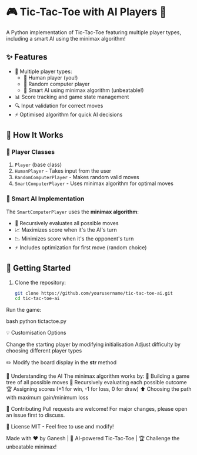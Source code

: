 # 🎮 Tic-Tac-Toe with AI Players 🤖

A Python implementation of Tic-Tac-Toe featuring multiple player types, including a smart AI using the minimax algorithm! 

## ✨ Features

- 👥 Multiple player types:
  - 🧑 Human player (you!)
  - 🎲 Random computer player
  - 🧠 Smart AI using minimax algorithm (unbeatable!)
- 📊 Score tracking and game state management
- 🔍 Input validation for correct moves
- ⚡ Optimised algorithm for quick AI decisions
## 🧩 How It Works

### 🔧 Player Classes
1. `Player` (base class)
2. `HumanPlayer` - Takes input from the user
3. `RandomComputerPlayer` - Makes random valid moves
4. `SmartComputerPlayer` - Uses minimax algorithm for optimal moves

### 🧠 Smart AI Implementation
The `SmartComputerPlayer` uses the **minimax algorithm**:
- 🤔 Recursively evaluates all possible moves
- 📈 Maximizes score when it's the AI's turn
- 📉 Minimizes score when it's the opponent's turn
- ⚡ Includes optimization for first move (random choice)

## 🚀 Getting Started

1. Clone the repository:
   ```bash
   git clone https://github.com/yourusername/tic-tac-toe-ai.git
   cd tic-tac-toe-ai
Run the game:

bash
python tictactoe.py

💡 Customisation Options

Change the starting player by modifying initialisation
Adjust difficulty by choosing different player types

✏️ Modify the board display in the __str__ method

🤖 Understanding the AI
The minimax algorithm works by:
🌳 Building a game tree of all possible moves
🔄 Recursively evaluating each possible outcome
🏆 Assigning scores (+1 for win, -1 for loss, 0 for draw)
⬆️ Choosing the path with maximum gain/minimum loss


🤝 Contributing
Pull requests are welcome! For major changes, please open an issue first to discuss.

📜 License
MIT - Feel free to use and modify!

Made with ❤️ by Ganesh | 🤖 AI-powered Tic-Tac-Toe | 🏆 Challenge the unbeatable minimax!

